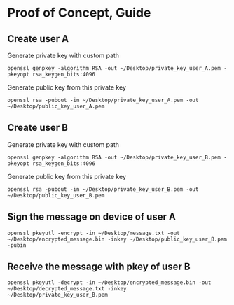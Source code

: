 # Proof of Concept, Guide

## Create user A

Generate private key with custom path

`openssl genpkey -algorithm RSA -out ~/Desktop/private_key_user_A.pem -pkeyopt rsa_keygen_bits:4096`

Generate public key from this private key

`openssl rsa -pubout -in ~/Desktop/private_key_user_A.pem -out ~/Desktop/public_key_user_A.pem`

## Create user B

Generate private key with custom path

`openssl genpkey -algorithm RSA -out ~/Desktop/private_key_user_B.pem -pkeyopt rsa_keygen_bits:4096`

Generate public key from this private key

`openssl rsa -pubout -in ~/Desktop/private_key_user_B.pem -out ~/Desktop/public_key_user_B.pem`

## Sign the message on device of user A

`openssl pkeyutl -encrypt -in ~/Desktop/message.txt -out ~/Desktop/encrypted_message.bin -inkey ~/Desktop/public_key_user_B.pem -pubin`

## Receive the message with pkey of user B

`openssl pkeyutl -decrypt -in ~/Desktop/encrypted_message.bin -out ~/Desktop/decrypted_message.txt -inkey ~/Desktop/private_key_user_B.pem`
